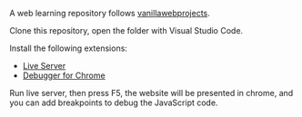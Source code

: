 A web learning repository follows [vanillawebprojects](https://github.com/bradtraversy/vanillawebprojects).

Clone this repository, open the folder with Visual Studio Code.

Install the following extensions:

-   [Live Server](https://github.com/ritwickdey/vscode-live-server)
-   [Debugger for Chrome](https://github.com/Microsoft/vscode-chrome-debug)

Run live server, then press F5, the website will be presented in chrome, and you can add breakpoints to debug the JavaScript code.
